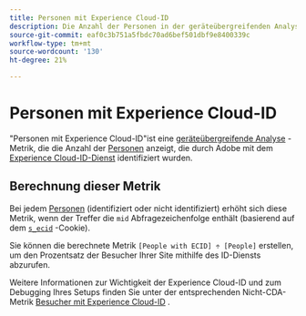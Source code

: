 ```yaml
---
title: Personen mit Experience Cloud-ID
description: Die Anzahl der Personen in der geräteübergreifenden Analyse, die über eine Experience Cloud-ID verfügen.
source-git-commit: eaf0c3b751a5fbdc70ad6bef501dbf9e8400339c
workflow-type: tm+mt
source-wordcount: '130'
ht-degree: 21%

---
```


# Personen mit Experience Cloud-ID

&quot;Personen mit Experience Cloud-ID&quot;ist eine [geräteübergreifende Analyse](../cda/overview.md) -Metrik, die die Anzahl der [Personen](people.md) anzeigt, die durch Adobe mit dem [Experience Cloud-ID-Dienst](https://experienceleague.adobe.com/docs/id-service/using/home.html?lang=de) identifiziert wurden.

## Berechnung dieser Metrik

Bei jedem [Personen](people.md) (identifiziert oder nicht identifiziert) erhöht sich diese Metrik, wenn der Treffer die `mid` Abfragezeichenfolge enthält (basierend auf dem [`s_ecid`](https://experienceleague.adobe.com/docs/core-services/interface/ec-cookies/cookies-analytics.html?lang=de) -Cookie).

Sie können die berechnete Metrik `[People with ECID] ÷ [People]` erstellen, um den Prozentsatz der Besucher Ihrer Site mithilfe des ID-Diensts abzurufen.

Weitere Informationen zur Wichtigkeit der Experience Cloud-ID und zum Debugging Ihres Setups finden Sie unter der entsprechenden Nicht-CDA-Metrik [Besucher mit Experience Cloud-ID](visitors-with-ecid.md) .
